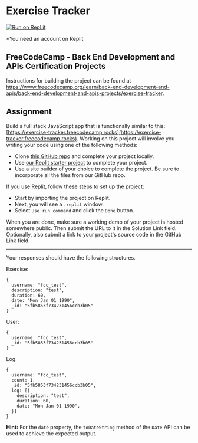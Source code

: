 # Exercise Tracker

[![Run on Repl.it](https://replit.com/badge/github/The-Aldi-Tri/Exercise-Tracker)](https://replit.com/new/github/The-Aldi-Tri/Exercise-Tracker)

*You need an account on Replit


## FreeCodeCamp - Back End Development and APIs Certification Projects

Instructions for building the project can be found at https://www.freecodecamp.org/learn/back-end-development-and-apis/back-end-development-and-apis-projects/exercise-tracker.


## Assignment

Build a full stack JavaScript app that is functionally similar to this: [https://exercise-tracker.freecodecamp.rocks](https://exercise-tracker.freecodecamp.rocks). Working on this project will involve you writing your code using one of the following methods:

*   Clone [this GitHub repo](https://github.com/freeCodeCamp/boilerplate-project-exercisetracker/) and complete your project locally.
*   Use [our Replit starter project](https://replit.com/github/freeCodeCamp/boilerplate-project-exercisetracker) to complete your project.
*   Use a site builder of your choice to complete the project. Be sure to incorporate all the files from our GitHub repo.

If you use Replit, follow these steps to set up the project:

*   Start by importing the project on Replit.
*   Next, you will see a `.replit` window.
*   Select `Use run command` and click the `Done` button.

When you are done, make sure a working demo of your project is hosted somewhere public. Then submit the URL to it in the Solution Link field. Optionally, also submit a link to your project's source code in the GitHub Link field.

---

Your responses should have the following structures.

Exercise:

    {
      username: "fcc_test",
      description: "test",
      duration: 60,
      date: "Mon Jan 01 1990",
      _id: "5fb5853f734231456ccb3b05"
    }
    

User:

    {
      username: "fcc_test",
      _id: "5fb5853f734231456ccb3b05"
    }
    

Log:

    {
      username: "fcc_test",
      count: 1,
      _id: "5fb5853f734231456ccb3b05",
      log: [{
        description: "test",
        duration: 60,
        date: "Mon Jan 01 1990",
      }]
    }
    

**Hint:** For the `date` property, the `toDateString` method of the `Date` API can be used to achieve the expected output.
